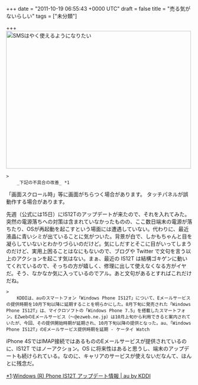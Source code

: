 
+++
date = "2011-10-19 06:55:43 +0000 UTC"
draft = false
title = "売る気がないらしい"
tags = ["未分類"]

+++
<a href="http://www.flickr.com/photos/daruyanagi/6219334657/" title="SMSはやく使えるようになりたい by daruyanagi, on Flickr"><img src="http://farm7.static.flickr.com/6162/6219334657_ba91a4498d.jpg" width="500" height="373" alt="SMSはやく使えるようになりたい"/></a>

    >
        _下記の不具合の改善_ *1
>


「画面スクロール時」等に画面がちらつく場合があります。
タッチパネルが誤動作する場合があります。

    
先週（公式には15日）にIS12Tのアップデートが来たので、それを入れてみた。突然の電源落ちへの対策は含まれていなかったものの、ここ数日端末の電源が落ちたり、OSが再起動を起こすという場面には遭遇していない。代わりに、最近液晶に青いシミが出ていることに気がついた。背景が白で、しかもちゃんと目を凝らしていないとわかりづらいのだけど。気にしだすとそこに目がいってしまうのだけど、実用上困ることはなにもないので、ブログや Twitter で文句を言う以上のアクションを起こす気はない。まぁ、最近の IS12T は結構ゴキゲンに動いてくれているので、そっちの方が嬉しく、修理に出して使えなくなる方がイヤだ。そう、なかなか気に入っているのでアル。あと文句があるとすればこれだけだね。

    >
        KDDIは、auのスマートフォン「Windows Phone IS12T」について、Eメールサービスの提供時期を10月下旬以降に延期することを明らかにした。8月下旬に発売された「Windows Phone IS12T」は、マイクロソフトの「Windows Phone 7.5」を搭載したスマートフォン。EZwebのEメールサービス（〜@ezweb.ne.jp）は10月上旬から利用できると案内されていたが、今回、その提供開始時期が延期され、10月下旬以降の提供となった。au、「Windows Phone IS12T」のEメールサービス提供時期を延期 - ケータイ Watch

    
iPhone 4SではIMAP接続ではあるもののEメールサービスが提供されているのに、IS12T ではノーアクション。OS に将来性はあると思うし、端末のアップデートも続けられている。なのに、キャリアのサービスが使えないだなんて、ほんとに残念だ。
<div class="footnote">
<a href="#fn1" name="f1" class="footnote-number">*1</a><span class="footnote-delimiter">:</span><span class="footnote-text"><a href="http://www.au.kddi.com/seihin/ichiran/smartphone/up_date/is12t/up_date_20111013.html">Windows (R) Phone IS12T アップデート情報 | au by KDDI</a></span>
</div>

